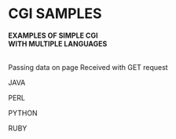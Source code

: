 <h1>CGI SAMPLES</h1>

**EXAMPLES OF SIMPLE CGI**
<br>
**WITH MULTIPLE LANGUAGES**
<br><br>
    
Passing data on page
Received with GET request

JAVA

PERL

PYTHON

RUBY
